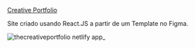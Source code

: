 <a href="https://thecreativeportfolio.netlify.app/">Creative Portfolio</a>

Site criado usando React.JS a partir de um Template no Figma.

![thecreativeportfolio netlify app_](https://user-images.githubusercontent.com/61153830/160304702-ab89b041-0e74-4cd1-8fe5-aaf11eee3989.png)

